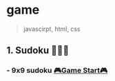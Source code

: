 # game

> javascirpt, html, css

## 1. Sudoku 🎃🎃🎃 

### - 9x9 sudoku [🎮Game Start🎮](https://heungno.github.io/game/sudoku/)

